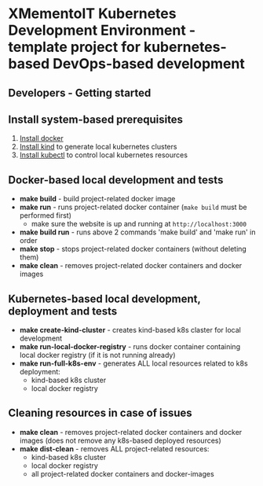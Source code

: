 XMementoIT Kubernetes Development Environment - template project for kubernetes-based DevOps-based development 
==============

Developers - Getting started
------

## Install system-based prerequisites
1. [Install docker](https://docs.docker.com/engine/install/)
2. [Install kind](https://kind.sigs.k8s.io/) to generate local kubernetes clusters
3. [Install kubectl](https://kubernetes.io/docs/tasks/tools/) to control local kubernetes resources

Docker-based local development and tests
------

* **make build** - build project-related docker image
* **make run** - runs project-related docker container (`make build` must be performed first)
  * make sure the website is up and running at `http://localhost:3000`
* **make build run** - runs above 2 commands 'make build' and 'make run' in order
* **make stop** - stops project-related docker containers (without deleting them)
* **make clean** -  removes project-related docker containers and docker images

Kubernetes-based local development, deployment and tests
------

* **make create-kind-cluster** - creates kind-based k8s claster for local development
* **make run-local-docker-registry** - runs docker container containing local docker registry (if it is not running already)
* **make run-full-k8s-env** - generates ALL local resources related to k8s deployment:
  * kind-based k8s cluster
  * local docker registry


Cleaning resources in case of issues
------
* **make clean** - removes project-related docker containers and docker images (does not remove any k8s-based deployed resources)
* **make dist-clean** - removes ALL project-related resources:
  * kind-based k8s cluster
  * local docker registry
  * all project-related docker containers and docker-images
